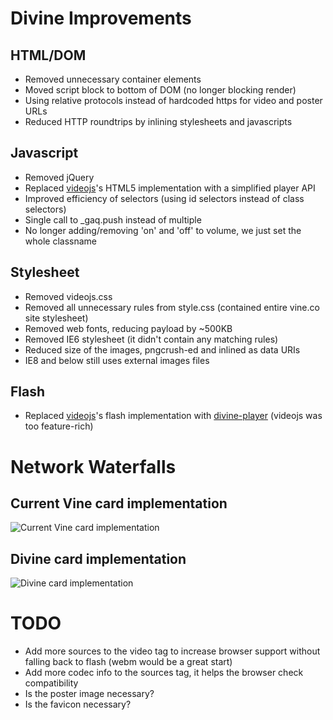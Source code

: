# Divine Improvements

## HTML/DOM
* Removed unnecessary container elements
* Moved script block to bottom of DOM (no longer blocking render)
* Using relative protocols instead of hardcoded https for video and poster URLs
* Reduced HTTP roundtrips by inlining stylesheets and javascripts

## Javascript
* Removed jQuery
* Replaced [videojs](http://www.videojs.com/)'s HTML5 implementation with a simplified player API
* Improved efficiency of selectors (using id selectors instead of class selectors)
* Single call to _gaq.push instead of multiple
* No longer adding/removing 'on' and 'off' to volume, we just set the whole classname

## Stylesheet
* Removed videojs.css
* Removed all unnecessary rules from style.css (contained entire vine.co site stylesheet)
* Removed web fonts, reducing payload by ~500KB
* Removed IE6 stylesheet (it didn't contain any matching rules)
* Reduced size of the images, pngcrush-ed and inlined as data URIs
* IE8 and below still uses external images files

## Flash
* Replaced [videojs](http://www.videojs.com/)'s flash implementation with [divine-player](https://github.com/cameronhunter/divine-player) (videojs was too feature-rich)

# Network Waterfalls

## Current Vine card implementation
![Current Vine card implementation](https://dl.dropboxusercontent.com/u/161487/divine-card/vine-waterfall.png)

## Divine card implementation
![Divine card implementation](https://dl.dropboxusercontent.com/u/161487/divine-card/divine-waterfall.png)

# TODO

* Add more sources to the video tag to increase browser support without falling back to flash (webm would be a great start)
* Add more codec info to the sources tag, it helps the browser check compatibility
* Is the poster image necessary?
* Is the favicon necessary?
